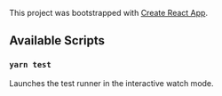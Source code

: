 This project was bootstrapped with [Create React App](https://github.com/facebook/create-react-app).

## Available Scripts

### `yarn test`

Launches the test runner in the interactive watch mode.<br />

